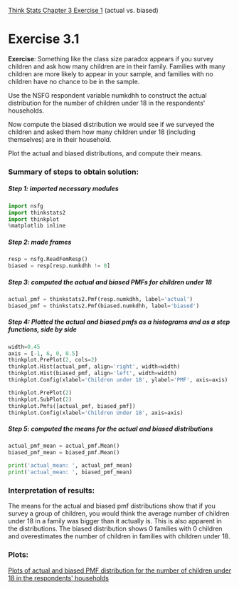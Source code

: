 [Think Stats Chapter 3 Exercise 1](http://greenteapress.com/thinkstats2/html/thinkstats2004.html#toc31) (actual vs. biased)

# Exercise 3.1

**Exercise**: Something like the class size paradox appears if you survey children and ask how many children are in their family. Families with many children are more likely to appear in your sample, and families with no children have no chance to be in the sample.

Use the NSFG respondent variable numkdhh to construct the actual distribution for the number of children under 18 in the respondents' households.

Now compute the biased distribution we would see if we surveyed the children and asked them how many children under 18 (including themselves) are in their household.

Plot the actual and biased distributions, and compute their means.

### Summary of steps to obtain solution:

##### Step 1: imported necessary modules
```python
import nsfg
import thinkstats2
import thinkplot
%matplotlib inline
```

##### Step 2: made frames
```python
resp = nsfg.ReadFemResp()
biased = resp[resp.numkdhh != 0]
```

##### Step 3: computed the actual and biased PMFs for children under 18
```python
actual_pmf = thinkstats2.Pmf(resp.numkdhh, label='actual')
biased_pmf = thinkstats2.Pmf(biased.numkdhh, label='biased')
```

##### Step 4: Plotted the actual and biased pmfs as a histograms and as a step functions, side by side
```python
width=0.45
axis = [-1, 6, 0, 0.5]
thinkplot.PrePlot(2, cols=2)
thinkplot.Hist(actual_pmf, align='right', width=width)
thinkplot.Hist(biased_pmf, align='left', width=width)
thinkplot.Config(xlabel='Children under 18', ylabel='PMF', axis=axis)

thinkplot.PrePlot(2)
thinkplot.SubPlot(2)
thinkplot.Pmfs([actual_pmf, biased_pmf])
thinkplot.Config(xlabel='Children Under 18', axis=axis)
```

##### Step 5: computed the means for the actual and biased distributions
```python
actual_pmf_mean = actual_pmf.Mean()
biased_pmf_mean = biased_pmf.Mean()

print('actual_mean: ', actual_pmf_mean)
print('actual_mean: ', biased_pmf_mean)
```

### Interpretation of results:
The means for the actual and biased pmf distributions show that if you survey a group of children, you would think the average number of children under 18 in a family was bigger than it actually is. This is also apparent in the distributions. The biased distribution shows 0 families with 0 children and overestimates the number of children in families with children under 18. 

### Plots:
[Plots of actual and biased PMF distribution for the number of children under 18 in the respondents' households](https://i.imgur.com/nPfWWwN.png)
